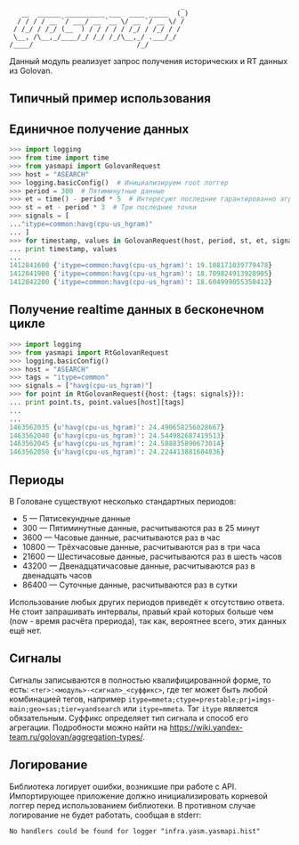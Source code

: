                                                _
       __  ______ __________ ___  ____ _____  (_)
      / / / / __ `/ ___/ __ `__ \/ __ `/ __ \/ /
     / /_/ / /_/ (__  ) / / / / / /_/ / /_/ / /
     \__, /\__,_/____/_/ /_/ /_/\__,_/ .___/_/
    /____/                          /_/

Данный модуль реализует запрос получения исторических и RT данных из Golovan.

Типичный пример использования
-----------------------------

## Единичное получение данных

```python
>>> import logging
>>> from time import time
>>> from yasmapi import GolovanRequest
>>> host = "ASEARCH"
>>> logging.basicConfig()  # Инициализируем root логгер
>>> period = 300  # Пятиминутные данные
>>> et = time() - period * 5  # Интересуют последние гарантированно агрегированные точки
>>> st = et - period * 3  # Три последние точки
>>> signals = [
..."itype=common:havg(cpu-us_hgram)"
... ]
>>> for timestamp, values in GolovanRequest(host, period, st, et, signals):
... print timestamp, values
...
1412841600 {'itype=common:havg(cpu-us_hgram)': 19.108171039779478}
1412841900 {'itype=common:havg(cpu-us_hgram)': 18.709824913928905}
1412842200 {'itype=common:havg(cpu-us_hgram)': 18.604999055358412}
```

## Получение realtime данных в бесконечном цикле

```python
>>> import logging
>>> from yasmapi import RtGolovanRequest
>>> logging.basicConfig()
>>> host = "ASEARCH"
>>> tags = "itype=common"
>>> signals = ["havg(cpu-us_hgram)"]
>>> for point in RtGolovanRequest({host: {tags: signals}}):
... print point.ts, point.values[host][tags]
...
...
1463562035 {u'havg(cpu-us_hgram)': 24.490658256028667}
1463562040 {u'havg(cpu-us_hgram)': 24.544982687419513}
1463562045 {u'havg(cpu-us_hgram)': 24.588835890673014}
1463562050 {u'havg(cpu-us_hgram)': 24.224413881684836}
```

Периоды
-------

В Головане существуют несколько стандартных периодов:

* 5 — Пятисекундные данные
* 300 — Пятиминутные данные, расчитываются раз в 25 минут
* 3600 — Часовые данные, расчитываются раз в час
* 10800 — Трёхчасовые данные, расчитываются раз в три часа
* 21600 — Шестичасовые данные, расчитываются раз в шесть часов
* 43200 — Двенадцатичасовые данные, расчитываются раз в двенадцать часов
* 86400 — Суточные данные, расчитываются раз в сутки

Использование любых других периодов приведёт к отсутствию ответа. Не стоит запрашивать
интервалы, правый край которых больше чем (now - время расчёта прериода), так как,
вероятнее всего, этих данных ещё нет.

Сигналы
-------

Сигналы записываются в полностью квалифицированной форме, то есть: `<тег>:<модуль>-<сигнал>_<суффикс>`,
где тег может быть любой комбинацией тегов, например `itype=mmeta;ctype=prestable;prj=imgs-main;geo=sas;tier=yandsearch`
или `itype=mmeta`. Тэг `itype` является обязательным. Суффикс определяет тип сигнала и способ его агрегации. Подробности
можно найти на https://wiki.yandex-team.ru/golovan/aggregation-types/.

Логирование
-------
Библиотека логирует ошибки, возникшие при работе с API.
Импортирующее приложение должно инициализировать корневой логгер перед использованием библиотеки.
В противном случае логирование не будет работать, сообщая в stderr:

`No handlers could be found for logger "infra.yasm.yasmapi.hist"`